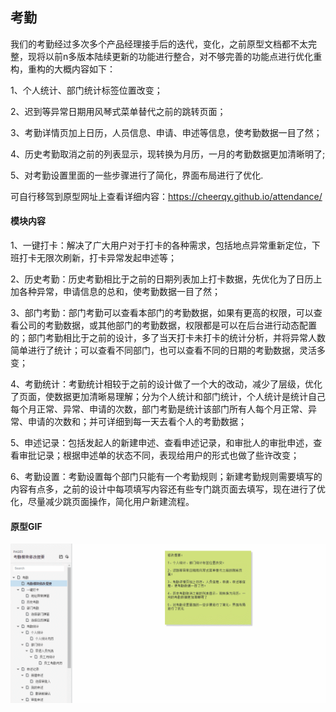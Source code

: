 ## 考勤

我们的考勤经过多次多个产品经理接手后的迭代，变化，之前原型文档都不太完整，现将以前n多版本陆续更新的功能进行整合，对不够完善的功能点进行优化重构，重构的大概内容如下：

1、个人统计、部门统计标签位置改变；

2、迟到等异常日期用风琴式菜单替代之前的跳转页面；

3、考勤详情页加上日历，人员信息、申请、申述等信息，使考勤数据一目了然；

4、历史考勤取消之前的列表显示，现转换为月历，一月的考勤数据更加清晰明了;

5、对考勤设置里面的一些步骤进行了简化，界面布局进行了优化.

可自行移驾到原型网址上查看详细内容：https://cheerqy.github.io/attendance/

#### 模块内容

1、一键打卡：解决了广大用户对于打卡的各种需求，包括地点异常重新定位，下班打卡无限次刷新，打卡异常发起申述等；

2、历史考勤：历史考勤相比于之前的日期列表加上打卡数据，先优化为了日历上加各种异常，申请信息的总和，使考勤数据一目了然；

3、部门考勤：部门考勤可以查看本部门的考勤数据，如果有更高的权限，可以查看公司的考勤数据，或其他部门的考勤数据，权限都是可以在后台进行动态配置的；部门考勤相比于之前的设计，多了当天打卡未打卡的统计分析，并将异常人数简单进行了统计；可以查看不同部门，也可以查看不同的日期的考勤数据，灵活多变；

4、考勤统计：考勤统计相较于之前的设计做了一个大的改动，减少了层级，优化了页面，使数据更加清晰易理解；分为个人统计和部门统计，个人统计是统计自己每个月正常、异常、申请的次数，部门考勤是统计该部门所有人每个月正常、异常、申请的次数和；并可详细到每一天去看个人的考勤数据；

5、申述记录：包括发起人的新建申述、查看申述记录，和审批人的审批申述，查看审批记录；根据申述单的状态不同，表现给用户的形式也做了些许改变；

6、考勤设置：考勤设置每个部门只能有一个考勤规则；新建考勤规则需要填写的内容有点多，之前的设计中每项填写内容还有些专门跳页面去填写，现在进行了优化，尽量减少跳页面操作，简化用户新建流程。

#### 原型GIF

![原型GIF](https://github.com/CheerQY/attendance/blob/master/GIF.gif)

